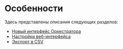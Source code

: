 # Особенности

Здесь представлены описания следующих разделов:

* [Новый интерфейс Оркестратора](https://docs.primo-rpa.ru/primo-rpa/orchestrator-1/features/orchestrator-hope-ui)
* [Настройки веб-интерфейса](https://docs.primo-rpa.ru/primo-rpa/orchestrator-1/features/interface_settings)
* [Экспорт в CSV](https://docs.primo-rpa.ru/primo-rpa/orchestrator-1/features/export_to_csv)
